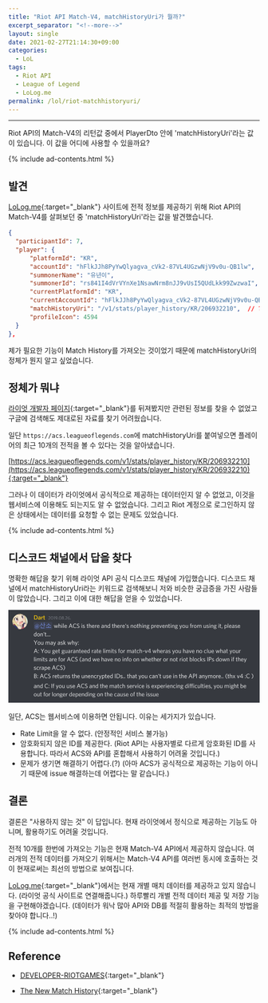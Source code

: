 ```yaml
---
title: "Riot API Match-V4, matchHistoryUri가 뭘까?"
excerpt_separator: "<!--more-->"
layout: single
date: 2021-02-27T21:14:30+09:00
categories:
  - LoL
tags:
  - Riot API
  - League of Legend
  - LoLog.me
permalink: /lol/riot-matchhistoryuri/
---
```

---
Riot API의 Match-V4의 리턴값 중에서 PlayerDto 안에 'matchHistoryUri'라는 값이 있습니다. 이 값을 어디에 사용할 수 있을까요?

<!--more-->

{% include ad-contents.html %}

## 발견
[LoLog.me](https://lolog.me/){:target="_blank"} 사이트에 전적 정보를 제공하기 위해 Riot API의 Match-V4를 살펴보던 중 'matchHistoryUri'라는 값을 발견했습니다.
```json
{
  "participantId": 7,
  "player": {
      "platformId": "KR",
      "accountId": "hFlkJJh8PyYwQlyagva_cVk2-87VL4UGzwNjV9v0u-QB1lw",
      "summonerName": "유년이",
      "summonerId": "rs841I4dVrVYnXe1NsawNrm8nJJ9vUsI5QUdLkk99ZwzwaI",
      "currentPlatformId": "KR",
      "currentAccountId": "hFlkJJh8PyYwQlyagva_cVk2-87VL4UGzwNjV9v0u-QB1lw",
      "matchHistoryUri": "/v1/stats/player_history/KR/206932210",  // ???
      "profileIcon": 4594
  }
},
```
제가 필요한 기능이 Match History를 가져오는 것이었기 때문에 matchHistoryUri의 정체가 뭔지 알고 싶었습니다.

## 정체가 뭐냐
[라이엇 개발자 페이지](https://developer.riotgames.com/){:target="_blank"}를 뒤져봤지만 관련된 정보를 찾을 수 없었고 구글에 검색해도 제대로된 자료를 찾기 어려웠습니다.

일단 `https://acs.leagueoflegends.com`에 matchHistoryUri를 붙여넣으면 플레이어의 최근 10개의 전적을 볼 수 있다는 것을 알아냈습니다.

[https://acs.leagueoflegends.com/v1/stats/player_history/KR/206932210](https://acs.leagueoflegends.com/v1/stats/player_history/KR/206932210){:target="_blank"}

그러나 이 데이터가 라이엇에서 공식적으로 제공하는 데이터인지 알 수 없었고, 이것을 웹서비스에 이용해도 되는지도 알 수 없었습니다. 그리고 Riot 계정으로 로그인하지 않은 상태에서는 데이터를 요청할 수 없는 문제도 있었습니다.

{% include ad-contents.html %}

## 디스코드 채널에서 답을 찾다

명확한 해답을 찾기 위해 라이엇 API 공식 디스코드 채널에 가입했습니다. 디스코드 채널에서 matchHistoryUri라는 키워드로 검색해보니 저와 비슷한 궁금증을 가진 사람들이 많았습니다. 그리고 이에 대한 해답을 얻을 수 있었습니다.

![Not Use ACS](/assets/post-images/riot-matchhistoryuri/notuseacs.png)

일단, ACS는 웹서비스에 이용하면 안됩니다. 이유는 세가지가 있습니다.
- Rate Limit을 알 수 없다. (안정적인 서비스 불가능)
- 암호화되지 않은 ID를 제공한다. (Riot API는 사용자별로 다르게 암호화된 ID를 사용합니다. 따라서 ACS와 API를 혼합해서 사용하기 어려울 것입니다.)
- 문제가 생기면 해결하기 어렵다.(?) (아마 ACS가 공식적으로 제공하는 기능이 아니기 때문에 issue 해결하는데 어렵다는 말 같습니다.)

## 결론
결론은 "사용하지 않는 것" 이 답입니다. 현재 라이엇에서 정식으로 제공하는 기능도 아니며, 활용하기도 어려울 것입니다.

전적 10개를 한번에 가져오는 기능은 현재 Match-V4 API에서 제공하지 않습니다. 여러개의 전적 데이터를 가져오기 위해서는 Match-V4 API를 여러번 동시에 호출하는 것이 현재로써는 최선의 방법으로 보여집니다.

[LoLog.me](https://lolog.me/){:target="_blank"}에서는 현재 개별 매치 데이터를 제공하고 있지 않습니다. (라이엇 공식 사이트로 연결해줍니다.) 하루빨리 개별 전적 데이터 제공 및 저장 기능을 구현해야겠습니다. (데이터가 워낙 많아 API와 DB를 적절히 활용하는 최적의 방법을 찾아야 합니다..!)

{% include ad-contents.html %}

## Reference
* [DEVELOPER-RIOTGAMES](https://developer.riotgames.com/){:target="_blank"}

* [The New Match History](https://www.reddit.com/r/leagueoflegends/comments/27wax9/the_new_match_history/){:target="_blank"}